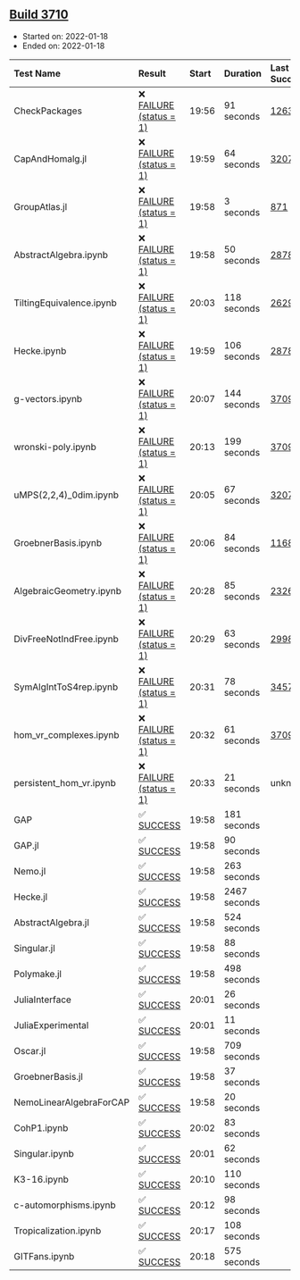 ## [Build 3710](https://oscarci.mathematik.uni-kl.de/job/oscar-stable/3710/)

* Started on: 2022-01-18
* Ended on: 2022-01-18

| Test Name    | Result | Start | Duration | Last Success | First Failure |
|:-------------|:-------|:------|:---------|:-------------|:--------------|
| CheckPackages | ❌ [FAILURE (status = 1)](https://oscarci.mathematik.uni-kl.de/job/oscar-stable/3710/artifact/logs/build-3710/CheckPackages.log) | 19:56 | 91 seconds | [1263](https://oscarci.mathematik.uni-kl.de/job/oscar-stable/1263/) | [1264](https://oscarci.mathematik.uni-kl.de/job/oscar-stable/1264/) |
| CapAndHomalg.jl | ❌ [FAILURE (status = 1)](https://oscarci.mathematik.uni-kl.de/job/oscar-stable/3710/artifact/logs/build-3710/CapAndHomalg.jl.log) | 19:59 | 64 seconds | [3207](https://oscarci.mathematik.uni-kl.de/job/oscar-stable/3207/) | [3208](https://oscarci.mathematik.uni-kl.de/job/oscar-stable/3208/) |
| GroupAtlas.jl | ❌ [FAILURE (status = 1)](https://oscarci.mathematik.uni-kl.de/job/oscar-stable/3710/artifact/logs/build-3710/GroupAtlas.jl.log) | 19:58 | 3 seconds | [871](https://oscarci.mathematik.uni-kl.de/job/oscar-stable/871/) | [872](https://oscarci.mathematik.uni-kl.de/job/oscar-stable/872/) |
| AbstractAlgebra.ipynb | ❌ [FAILURE (status = 1)](https://oscarci.mathematik.uni-kl.de/job/oscar-stable/3710/artifact/logs/build-3710/AbstractAlgebra.ipynb.log) | 19:58 | 50 seconds | [2878](https://oscarci.mathematik.uni-kl.de/job/oscar-stable/2878/) | [2879](https://oscarci.mathematik.uni-kl.de/job/oscar-stable/2879/) |
| TiltingEquivalence.ipynb | ❌ [FAILURE (status = 1)](https://oscarci.mathematik.uni-kl.de/job/oscar-stable/3710/artifact/logs/build-3710/TiltingEquivalence.ipynb.log) | 20:03 | 118 seconds | [2629](https://oscarci.mathematik.uni-kl.de/job/oscar-stable/2629/) | [2630](https://oscarci.mathematik.uni-kl.de/job/oscar-stable/2630/) |
| Hecke.ipynb | ❌ [FAILURE (status = 1)](https://oscarci.mathematik.uni-kl.de/job/oscar-stable/3710/artifact/logs/build-3710/Hecke.ipynb.log) | 19:59 | 106 seconds | [2878](https://oscarci.mathematik.uni-kl.de/job/oscar-stable/2878/) | [2879](https://oscarci.mathematik.uni-kl.de/job/oscar-stable/2879/) |
| g-vectors.ipynb | ❌ [FAILURE (status = 1)](https://oscarci.mathematik.uni-kl.de/job/oscar-stable/3710/artifact/logs/build-3710/g-vectors.ipynb.log) | 20:07 | 144 seconds | [3709](https://oscarci.mathematik.uni-kl.de/job/oscar-stable/3709/) | [3710](https://oscarci.mathematik.uni-kl.de/job/oscar-stable/3710/) |
| wronski-poly.ipynb | ❌ [FAILURE (status = 1)](https://oscarci.mathematik.uni-kl.de/job/oscar-stable/3710/artifact/logs/build-3710/wronski-poly.ipynb.log) | 20:13 | 199 seconds | [3709](https://oscarci.mathematik.uni-kl.de/job/oscar-stable/3709/) | [3710](https://oscarci.mathematik.uni-kl.de/job/oscar-stable/3710/) |
| uMPS(2,2,4)_0dim.ipynb | ❌ [FAILURE (status = 1)](https://oscarci.mathematik.uni-kl.de/job/oscar-stable/3710/artifact/logs/build-3710/uMPS-2-2-4-_0dim.ipynb.log) | 20:05 | 67 seconds | [3207](https://oscarci.mathematik.uni-kl.de/job/oscar-stable/3207/) | [3208](https://oscarci.mathematik.uni-kl.de/job/oscar-stable/3208/) |
| GroebnerBasis.ipynb | ❌ [FAILURE (status = 1)](https://oscarci.mathematik.uni-kl.de/job/oscar-stable/3710/artifact/logs/build-3710/GroebnerBasis.ipynb.log) | 20:06 | 84 seconds | [1168](https://oscarci.mathematik.uni-kl.de/job/oscar-stable/1168/) | [1169](https://oscarci.mathematik.uni-kl.de/job/oscar-stable/1169/) |
| AlgebraicGeometry.ipynb | ❌ [FAILURE (status = 1)](https://oscarci.mathematik.uni-kl.de/job/oscar-stable/3710/artifact/logs/build-3710/AlgebraicGeometry.ipynb.log) | 20:28 | 85 seconds | [2326](https://oscarci.mathematik.uni-kl.de/job/oscar-stable/2326/) | [2327](https://oscarci.mathematik.uni-kl.de/job/oscar-stable/2327/) |
| DivFreeNotIndFree.ipynb | ❌ [FAILURE (status = 1)](https://oscarci.mathematik.uni-kl.de/job/oscar-stable/3710/artifact/logs/build-3710/DivFreeNotIndFree.ipynb.log) | 20:29 | 63 seconds | [2998](https://oscarci.mathematik.uni-kl.de/job/oscar-stable/2998/) | [2999](https://oscarci.mathematik.uni-kl.de/job/oscar-stable/2999/) |
| SymAlgIntToS4rep.ipynb | ❌ [FAILURE (status = 1)](https://oscarci.mathematik.uni-kl.de/job/oscar-stable/3710/artifact/logs/build-3710/SymAlgIntToS4rep.ipynb.log) | 20:31 | 78 seconds | [3457](https://oscarci.mathematik.uni-kl.de/job/oscar-stable/3457/) | [3458](https://oscarci.mathematik.uni-kl.de/job/oscar-stable/3458/) |
| hom_vr_complexes.ipynb | ❌ [FAILURE (status = 1)](https://oscarci.mathematik.uni-kl.de/job/oscar-stable/3710/artifact/logs/build-3710/hom_vr_complexes.ipynb.log) | 20:32 | 61 seconds | [3709](https://oscarci.mathematik.uni-kl.de/job/oscar-stable/3709/) | [3710](https://oscarci.mathematik.uni-kl.de/job/oscar-stable/3710/) |
| persistent_hom_vr.ipynb | ❌ [FAILURE (status = 1)](https://oscarci.mathematik.uni-kl.de/job/oscar-stable/3710/artifact/logs/build-3710/persistent_hom_vr.ipynb.log) | 20:33 | 21 seconds | unknown | unknown |
| GAP | ✅ [SUCCESS](https://oscarci.mathematik.uni-kl.de/job/oscar-stable/3710/artifact/logs/build-3710/GAP.log) | 19:58 | 181 seconds |  |  |
| GAP.jl | ✅ [SUCCESS](https://oscarci.mathematik.uni-kl.de/job/oscar-stable/3710/artifact/logs/build-3710/GAP.jl.log) | 19:58 | 90 seconds |  |  |
| Nemo.jl | ✅ [SUCCESS](https://oscarci.mathematik.uni-kl.de/job/oscar-stable/3710/artifact/logs/build-3710/Nemo.jl.log) | 19:58 | 263 seconds |  |  |
| Hecke.jl | ✅ [SUCCESS](https://oscarci.mathematik.uni-kl.de/job/oscar-stable/3710/artifact/logs/build-3710/Hecke.jl.log) | 19:58 | 2467 seconds |  |  |
| AbstractAlgebra.jl | ✅ [SUCCESS](https://oscarci.mathematik.uni-kl.de/job/oscar-stable/3710/artifact/logs/build-3710/AbstractAlgebra.jl.log) | 19:58 | 524 seconds |  |  |
| Singular.jl | ✅ [SUCCESS](https://oscarci.mathematik.uni-kl.de/job/oscar-stable/3710/artifact/logs/build-3710/Singular.jl.log) | 19:58 | 88 seconds |  |  |
| Polymake.jl | ✅ [SUCCESS](https://oscarci.mathematik.uni-kl.de/job/oscar-stable/3710/artifact/logs/build-3710/Polymake.jl.log) | 19:58 | 498 seconds |  |  |
| JuliaInterface | ✅ [SUCCESS](https://oscarci.mathematik.uni-kl.de/job/oscar-stable/3710/artifact/logs/build-3710/JuliaInterface.log) | 20:01 | 26 seconds |  |  |
| JuliaExperimental | ✅ [SUCCESS](https://oscarci.mathematik.uni-kl.de/job/oscar-stable/3710/artifact/logs/build-3710/JuliaExperimental.log) | 20:01 | 11 seconds |  |  |
| Oscar.jl | ✅ [SUCCESS](https://oscarci.mathematik.uni-kl.de/job/oscar-stable/3710/artifact/logs/build-3710/Oscar.jl.log) | 19:58 | 709 seconds |  |  |
| GroebnerBasis.jl | ✅ [SUCCESS](https://oscarci.mathematik.uni-kl.de/job/oscar-stable/3710/artifact/logs/build-3710/GroebnerBasis.jl.log) | 19:58 | 37 seconds |  |  |
| NemoLinearAlgebraForCAP | ✅ [SUCCESS](https://oscarci.mathematik.uni-kl.de/job/oscar-stable/3710/artifact/logs/build-3710/NemoLinearAlgebraForCAP.log) | 19:58 | 20 seconds |  |  |
| CohP1.ipynb | ✅ [SUCCESS](https://oscarci.mathematik.uni-kl.de/job/oscar-stable/3710/artifact/logs/build-3710/CohP1.ipynb.log) | 20:02 | 83 seconds |  |  |
| Singular.ipynb | ✅ [SUCCESS](https://oscarci.mathematik.uni-kl.de/job/oscar-stable/3710/artifact/logs/build-3710/Singular.ipynb.log) | 20:01 | 62 seconds |  |  |
| K3-16.ipynb | ✅ [SUCCESS](https://oscarci.mathematik.uni-kl.de/job/oscar-stable/3710/artifact/logs/build-3710/K3-16.ipynb.log) | 20:10 | 110 seconds |  |  |
| c-automorphisms.ipynb | ✅ [SUCCESS](https://oscarci.mathematik.uni-kl.de/job/oscar-stable/3710/artifact/logs/build-3710/c-automorphisms.ipynb.log) | 20:12 | 98 seconds |  |  |
| Tropicalization.ipynb | ✅ [SUCCESS](https://oscarci.mathematik.uni-kl.de/job/oscar-stable/3710/artifact/logs/build-3710/Tropicalization.ipynb.log) | 20:17 | 108 seconds |  |  |
| GITFans.ipynb | ✅ [SUCCESS](https://oscarci.mathematik.uni-kl.de/job/oscar-stable/3710/artifact/logs/build-3710/GITFans.ipynb.log) | 20:18 | 575 seconds |  |  |
